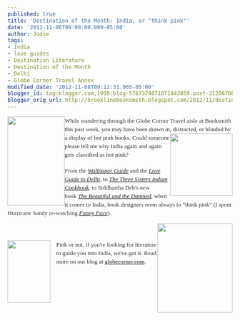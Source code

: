 ```yaml
---
published: true
title: 'Destination of the Month: India, or "think pink"'
date: '2012-11-06T09:00:00.000-05:00'
author: Jodie
tags:
- India
- love guides
- Destination Literature
- Destination of the Month
- Delhi
- Globe Corner Travel Annex
modified_date: '2012-11-08T09:12:31.065-05:00'
blogger_id: tag:blogger.com,1999:blog-5767374071871443859.post-3120678603417339013
blogger_orig_url: http://brooklinebooksmith.blogspot.com/2012/11/destination-of-month-india-or-think-pink.html
---
```


<a data-mce-href="http://globecornerbookstore.com/blogs/wp-content/uploads/2012/11/beautiful-damned.jpg" href="http://globecornerbookstore.com/blogs/wp-content/uploads/2012/11/beautiful-damned.jpg" style="font-family: Georgia, &quot;Times New Roman&quot;, &quot;Bitstream Charter&quot;, Times, serif; font-size: 13.33px; line-height: 19px;"><img alt="" class="alignleft size-medium wp-image-8460" data-mce-src="http://globecornerbookstore.com/blogs/wp-content/uploads/2012/11/beautiful-damned-193x300.jpg" height="200" src="http://globecornerbookstore.com/blogs/wp-content/uploads/2012/11/beautiful-damned-193x300.jpg" style="border: 0px currentColor; float: left;" title="beautiful damned" width="128" /></a><span style="color: #333333; font-family: Georgia, 'Times New Roman', 'Bitstream Charter', Times, serif; font-size: 13.33px; line-height: 19px;">While wandering through the Globe Corner Travel aisle at Booksmith this past week, you may have been drawn in,&nbsp;</span><a data-mce-href="http://globecornerbookstore.com/blogs/wp-content/uploads/2012/11/FC9780857200273.jpg" href="http://globecornerbookstore.com/blogs/wp-content/uploads/2012/11/FC9780857200273.jpg" style="font-family: Georgia, &quot;Times New Roman&quot;, &quot;Bitstream Charter&quot;, Times, serif; font-size: 13.33px; line-height: 19px;"><img alt="" class="alignright size-full wp-image-8462" data-mce-src="http://globecornerbookstore.com/blogs/wp-content/uploads/2012/11/FC9780857200273.jpg" height="140" src="http://globecornerbookstore.com/blogs/wp-content/uploads/2012/11/FC9780857200273.jpg" style="border: 0px currentColor; float: right;" title="FC9780857200273" width="140" /></a><span style="color: #333333; font-family: Georgia, 'Times New Roman', 'Bitstream Charter', Times, serif; font-size: 13.33px; line-height: 19px;">distracted, or blinded by a display of hot pink books. Could someone please tell me why India again and again gets classified as hot pink? </span><br /><span style="color: #333333; font-family: Georgia, 'Times New Roman', 'Bitstream Charter', Times, serif; font-size: 13.33px; line-height: 19px;"></span><br /><span style="color: #333333; font-family: Georgia, 'Times New Roman', 'Bitstream Charter', Times, serif; font-size: 13.33px; line-height: 19px;">From the&nbsp;</span><a data-mce-href="http://www.brooklinebooksmith-shop.com/book/9780714847399" href="http://www.brooklinebooksmith-shop.com/book/9780714847399" style="font-family: Georgia, &quot;Times New Roman&quot;, &quot;Bitstream Charter&quot;, Times, serif; font-size: 13.33px; line-height: 19px;"><em>Wallpaper Guide</em></a><span style="color: #333333; font-family: Georgia, 'Times New Roman', 'Bitstream Charter', Times, serif; font-size: 13.33px; line-height: 19px;">&nbsp;and the&nbsp;</span><em style="color: #333333; font-family: Georgia, &quot;Times New Roman&quot;, &quot;Bitstream Charter&quot;, Times, serif; font-size: 13.33px; line-height: 19px;"><a data-mce-href="http://brooklinebooksmith.blogspot.com/2012/05/love-guides-they-arent-what-youre.html" href="http://brooklinebooksmith.blogspot.com/2012/05/love-guides-they-arent-what-youre.html">Love Guide to Delhi</a>,</em><span style="color: #333333; font-family: Georgia, 'Times New Roman', 'Bitstream Charter', Times, serif; font-size: 13.33px; line-height: 19px;">&nbsp;to&nbsp;</span><a data-mce-href="http://www.brooklinebooksmith-shop.com/book/9780857200273" href="http://www.brooklinebooksmith-shop.com/book/9780857200273" style="font-family: Georgia, &quot;Times New Roman&quot;, &quot;Bitstream Charter&quot;, Times, serif; font-size: 13.33px; line-height: 19px;"><em>The Three Sisters Indian Cookbook</em></a><span style="color: #333333; font-family: Georgia, 'Times New Roman', 'Bitstream Charter', Times, serif; font-size: 13.33px; line-height: 19px;">,&nbsp;to Siddhartha Deb's new book&nbsp;</span><a data-mce-href="http://www.brooklinebooksmith-shop.com/book/9780865478732" href="http://www.brooklinebooksmith-shop.com/book/9780865478732" style="font-family: Georgia, &quot;Times New Roman&quot;, &quot;Bitstream Charter&quot;, Times, serif; font-size: 13.33px; line-height: 19px;"><em>The Beautiful and the Damned</em></a><span style="color: #333333; font-family: Georgia, 'Times New Roman', 'Bitstream Charter', Times, serif; font-size: 13.33px; line-height: 19px;">, when it comes to India, book designers seem always to "think pink" (I spent Hurricane Sandy re-watching&nbsp;</span><em style="color: #333333; font-family: Georgia, &quot;Times New Roman&quot;, &quot;Bitstream Charter&quot;, Times, serif; font-size: 13.33px; line-height: 19px;"><a href="http://www.youtube.com/watch?v=KX6TaA6IRkk">Funny Face</a></em><span style="color: #333333; font-family: Georgia, 'Times New Roman', 'Bitstream Charter', Times, serif; font-size: 13.33px; line-height: 19px;">).</span><br /><div style="color: #333333; font-family: Georgia, &quot;Times New Roman&quot;, &quot;Bitstream Charter&quot;, Times, serif; font-size: 13.33px; line-height: 19px;"><img alt="" class="alignright size-full wp-image-8466" data-mce-src="http://globecornerbookstore.com/blogs/wp-content/uploads/2012/11/9788190432238.jpg" height="200" src="http://globecornerbookstore.com/blogs/wp-content/uploads/2012/11/9788190432238.jpg" style="border: 0px currentColor; float: right;" title="9788190432238" width="168" /></div><div style="color: #333333; font-family: Georgia, &quot;Times New Roman&quot;, &quot;Bitstream Charter&quot;, Times, serif; font-size: 13.33px; line-height: 19px;"><br /></div><div style="color: #333333; font-family: Georgia, &quot;Times New Roman&quot;, &quot;Bitstream Charter&quot;, Times, serif; font-size: 13.33px; line-height: 19px;"><br /></div><div><div style="font-size: 13.33px;"><a data-mce-href="http://globecornerbookstore.com/blogs/wp-content/uploads/2012/11/FC9780714847399.jpg" href="http://globecornerbookstore.com/blogs/wp-content/uploads/2012/11/FC9780714847399.jpg" style="clear: left; float: left; margin-bottom: 1em; margin-right: 1em;"><img alt="" class="alignright size-full wp-image-8461" data-mce-src="http://globecornerbookstore.com/blogs/wp-content/uploads/2012/11/FC9780714847399.jpg" height="140" src="http://globecornerbookstore.com/blogs/wp-content/uploads/2012/11/FC9780714847399.jpg" style="border: 0px currentColor; float: right;" title="FC9780714847399" width="96" /></a></div><span style="color: #333333; font-family: Georgia, 'Times New Roman', 'Bitstream Charter', Times, serif; font-size: 13.33px; line-height: 19px;">Pink or not, if you're looking for literature to guide you into India, we've got it. Read more on our blog at <a href="http://globecornerbookstore.com/blogs/">globecorner.com</a>.</span></div><div style="color: #333333; font-family: Georgia, &quot;Times New Roman&quot;, &quot;Bitstream Charter&quot;, Times, serif; font-size: 13.33px; line-height: 19px;"><a data-mce-href="http://globecornerbookstore.com/blogs/wp-content/uploads/2012/11/9788190432238.jpg" href="http://globecornerbookstore.com/blogs/wp-content/uploads/2012/11/9788190432238.jpg" style="clear: left; float: left; font-size: 13.33px; margin-bottom: 1em; margin-right: 1em;"></a><br /></div>